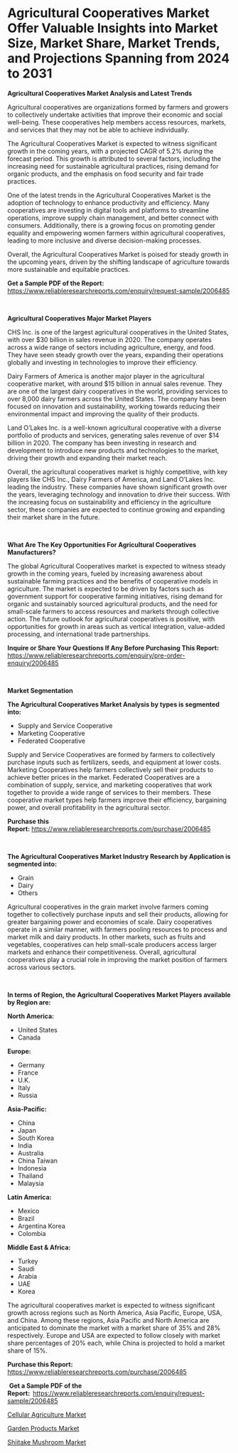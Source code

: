 <p><h1>Agricultural Cooperatives Market Offer Valuable Insights into Market Size, Market Share, Market Trends, and Projections Spanning from 2024 to 2031</h1></p><p><strong>Agricultural Cooperatives Market Analysis and Latest Trends</strong></p>
<p><p>Agricultural cooperatives are organizations formed by farmers and growers to collectively undertake activities that improve their economic and social well-being. These cooperatives help members access resources, markets, and services that they may not be able to achieve individually.</p><p>The Agricultural Cooperatives Market is expected to witness significant growth in the coming years, with a projected CAGR of 5.2% during the forecast period. This growth is attributed to several factors, including the increasing need for sustainable agricultural practices, rising demand for organic products, and the emphasis on food security and fair trade practices.</p><p>One of the latest trends in the Agricultural Cooperatives Market is the adoption of technology to enhance productivity and efficiency. Many cooperatives are investing in digital tools and platforms to streamline operations, improve supply chain management, and better connect with consumers. Additionally, there is a growing focus on promoting gender equality and empowering women farmers within agricultural cooperatives, leading to more inclusive and diverse decision-making processes.</p><p>Overall, the Agricultural Cooperatives Market is poised for steady growth in the upcoming years, driven by the shifting landscape of agriculture towards more sustainable and equitable practices.</p></p>
<p><strong>Get a Sample PDF of the Report:&nbsp;</strong> <a href="https://www.reliableresearchreports.com/enquiry/request-sample/2006485">https://www.reliableresearchreports.com/enquiry/request-sample/2006485</a></p>
<p>&nbsp;</p>
<p><strong>Agricultural Cooperatives Major Market Players</strong></p>
<p><p>CHS Inc. is one of the largest agricultural cooperatives in the United States, with over $30 billion in sales revenue in 2020. The company operates across a wide range of sectors including agriculture, energy, and food. They have seen steady growth over the years, expanding their operations globally and investing in technologies to improve their efficiency.</p><p>Dairy Farmers of America is another major player in the agricultural cooperative market, with around $15 billion in annual sales revenue. They are one of the largest dairy cooperatives in the world, providing services to over 8,000 dairy farmers across the United States. The company has been focused on innovation and sustainability, working towards reducing their environmental impact and improving the quality of their products.</p><p>Land O’Lakes Inc. is a well-known agricultural cooperative with a diverse portfolio of products and services, generating sales revenue of over $14 billion in 2020. The company has been investing in research and development to introduce new products and technologies to the market, driving their growth and expanding their market reach.</p><p>Overall, the agricultural cooperatives market is highly competitive, with key players like CHS Inc., Dairy Farmers of America, and Land O’Lakes Inc. leading the industry. These companies have shown significant growth over the years, leveraging technology and innovation to drive their success. With the increasing focus on sustainability and efficiency in the agriculture sector, these companies are expected to continue growing and expanding their market share in the future.</p></p>
<p>&nbsp;</p>
<p><strong>What Are The Key Opportunities For Agricultural Cooperatives Manufacturers?</strong></p>
<p><p>The global Agricultural Cooperatives market is expected to witness steady growth in the coming years, fueled by increasing awareness about sustainable farming practices and the benefits of cooperative models in agriculture. The market is expected to be driven by factors such as government support for cooperative farming initiatives, rising demand for organic and sustainably sourced agricultural products, and the need for small-scale farmers to access resources and markets through collective action. The future outlook for agricultural cooperatives is positive, with opportunities for growth in areas such as vertical integration, value-added processing, and international trade partnerships.</p></p>
<p><strong>Inquire or Share Your Questions If Any Before Purchasing This Report:</strong> <a href="https://www.reliableresearchreports.com/enquiry/pre-order-enquiry/2006485">https://www.reliableresearchreports.com/enquiry/pre-order-enquiry/2006485</a></p>
<p>&nbsp;</p>
<p><strong>Market Segmentation</strong></p>
<p><strong>The Agricultural Cooperatives Market Analysis by types is segmented into:</strong></p>
<p><ul><li>Supply and Service Cooperative</li><li>Marketing Cooperative</li><li>Federated Cooperative</li></ul></p>
<p><p>Supply and Service Cooperatives are formed by farmers to collectively purchase inputs such as fertilizers, seeds, and equipment at lower costs. Marketing Cooperatives help farmers collectively sell their products to achieve better prices in the market. Federated Cooperatives are a combination of supply, service, and marketing cooperatives that work together to provide a wide range of services to their members. These cooperative market types help farmers improve their efficiency, bargaining power, and overall profitability in the agricultural sector.</p></p>
<p><strong>Purchase this Report:&nbsp;</strong><a href="https://www.reliableresearchreports.com/purchase/2006485">https://www.reliableresearchreports.com/purchase/2006485</a></p>
<p>&nbsp;</p>
<p><strong>The Agricultural Cooperatives Market Industry Research by Application is segmented into:</strong></p>
<p><ul><li>Grain</li><li>Dairy</li><li>Others</li></ul></p>
<p><p>Agricultural cooperatives in the grain market involve farmers coming together to collectively purchase inputs and sell their products, allowing for greater bargaining power and economies of scale. Dairy cooperatives operate in a similar manner, with farmers pooling resources to process and market milk and dairy products. In other markets, such as fruits and vegetables, cooperatives can help small-scale producers access larger markets and enhance their competitiveness. Overall, agricultural cooperatives play a crucial role in improving the market position of farmers across various sectors.</p></p>
<p>&nbsp;</p>
<p><strong>In terms of Region, the Agricultural Cooperatives Market Players available by Region are:</strong></p>
<p>
    <p> <strong> North America: </strong>
        <ul>
            <li>United States</li>
            <li>Canada</li>
        </ul>
        </p> 
    <p> <strong> Europe: </strong>
        <ul>
            <li>Germany</li>
            <li>France</li>
            <li>U.K.</li>
            <li>Italy</li>
            <li>Russia</li>
        </ul>
        </p> 
    <p> <strong> Asia-Pacific: </strong>
        <ul>
            <li>China</li>
            <li>Japan</li>
            <li>South Korea</li>
            <li>India</li>
            <li>Australia</li>
            <li>China Taiwan</li>
            <li>Indonesia</li>
            <li>Thailand</li>
            <li>Malaysia</li>
        </ul>
        </p> 
    <p> <strong> Latin America: </strong>
        <ul>
            <li>Mexico</li>
            <li>Brazil</li>
            <li>Argentina Korea</li>
            <li>Colombia</li>
        </ul>
        </p> 
    <p> <strong> Middle East & Africa: </strong>
        <ul>
            <li>Turkey</li>
            <li>Saudi</li>
            <li>Arabia</li>
            <li>UAE</li>
            <li>Korea</li>
        </ul>
    </p>
    </p>
<p><p>The agricultural cooperatives market is expected to witness significant growth across regions such as North America, Asia Pacific, Europe, USA, and China. Among these regions, Asia Pacific and North America are anticipated to dominate the market with a market share of 35% and 28% respectively. Europe and USA are expected to follow closely with market share percentages of 20% each, while China is projected to hold a market share of 15%.</p></p>
<p><strong>Purchase this Report: </strong><a href="https://www.reliableresearchreports.com/purchase/2006485">https://www.reliableresearchreports.com/purchase/2006485</a></p>
<p>&nbsp;<strong>Get a Sample PDF of the Report:&nbsp;&nbsp;</strong><a href="https://www.reliableresearchreports.com/enquiry/request-sample/2006485">https://www.reliableresearchreports.com/enquiry/request-sample/2006485</a></p>
<p><strong></strong></p>
<p><p><a href="https://github.com/nicholepatriciadoylenwnrjr0/Market-Research-Report-List-1/blob/main/cellular-agriculture-market.md">Cellular Agriculture Market</a></p><p><a href="https://github.com/wwwkeltoum/Market-Research-Report-List-2/blob/main/garden-products-market.md">Garden Products Market</a></p><p><a href="https://github.com/gamblestampleyjenny50m5sl6/Market-Research-Report-List-1/blob/main/shiitake-mushroom-market.md">Shiitake Mushroom Market</a></p></p>